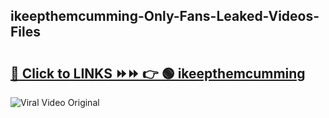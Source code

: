 
 ## ikeepthemcumming-Only-Fans-Leaked-Videos-Files

# <h2><a href="https://mediaupload.pro?ikeepthemcumming">🔗 Click to LINKS ⏩⏩ 👉 🟢 ikeepthemcumming </a></h2>

<a href="https://mediaupload.pro?ikeepthemcumming" rel="nofollow" data-target="animated-image.originalLink"><img src="https://i.ibb.co.com/xMMVF88/686577567.gif" alt="Viral Video Original" style="max-width: 100%; display: inline-block;" data-target="animated-image.originalImage"></a>